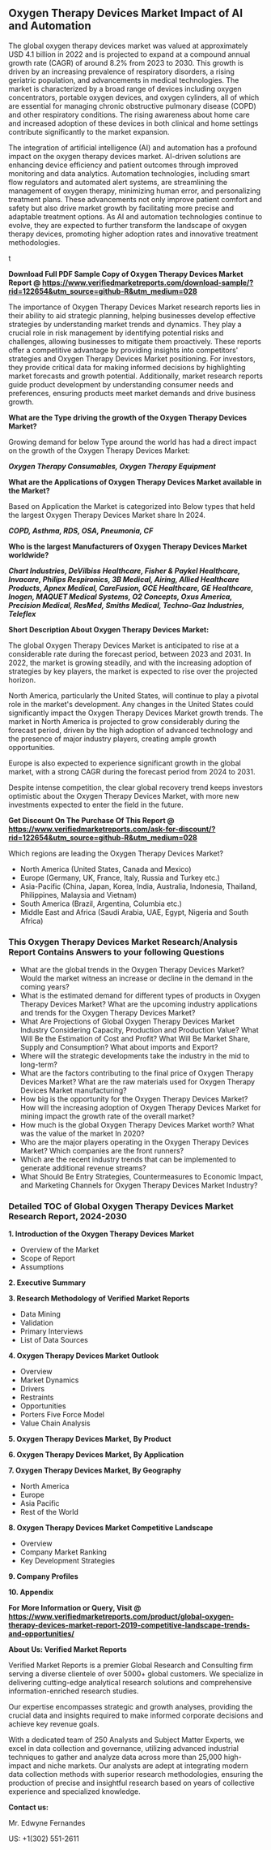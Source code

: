 <h2>Oxygen Therapy Devices Market Impact of AI and Automation</h2><p>The global oxygen therapy devices market was valued at approximately USD 4.1 billion in 2022 and is projected to expand at a compound annual growth rate (CAGR) of around 8.2% from 2023 to 2030. This growth is driven by an increasing prevalence of respiratory disorders, a rising geriatric population, and advancements in medical technologies. The market is characterized by a broad range of devices including oxygen concentrators, portable oxygen devices, and oxygen cylinders, all of which are essential for managing chronic obstructive pulmonary disease (COPD) and other respiratory conditions. The rising awareness about home care and increased adoption of these devices in both clinical and home settings contribute significantly to the market expansion.</p><p>The integration of artificial intelligence (AI) and automation has a profound impact on the oxygen therapy devices market. AI-driven solutions are enhancing device efficiency and patient outcomes through improved monitoring and data analytics. Automation technologies, including smart flow regulators and automated alert systems, are streamlining the management of oxygen therapy, minimizing human error, and personalizing treatment plans. These advancements not only improve patient comfort and safety but also drive market growth by facilitating more precise and adaptable treatment options. As AI and automation technologies continue to evolve, they are expected to further transform the landscape of oxygen therapy devices, promoting higher adoption rates and innovative treatment methodologies.</p>t</p><p id="" class=""><strong>Download Full PDF Sample Copy of Oxygen Therapy Devices Market Report @ <a href="https://www.verifiedmarketreports.com/download-sample/?rid=122654&utm_source=github-R&utm_medium=028" target="_blank">https://www.verifiedmarketreports.com/download-sample/?rid=122654&utm_source=github-R&utm_medium=028</a></strong></p><p>The importance of&nbsp;Oxygen Therapy Devices Market research reports lies in their ability to aid strategic planning, helping businesses develop effective strategies by understanding market trends and dynamics. They play a crucial role in risk management by identifying potential risks and challenges, allowing businesses to mitigate them proactively. These reports offer a competitive advantage by providing insights into competitors' strategies and Oxygen Therapy Devices Market positioning. For investors, they provide critical data for making informed decisions by highlighting market forecasts and growth potential. Additionally, market research reports guide product development by understanding consumer needs and preferences, ensuring products meet market demands and drive business growth.</p><p><strong>What are the&nbsp;Type driving the growth of the Oxygen Therapy Devices Market?</strong></p><p id="" class="">Growing demand for below Type around the world has had a direct impact on the growth of the Oxygen Therapy Devices Market:</p><em><strong>Oxygen Therapy Consumables, Oxygen Therapy Equipment</strong></em></p><strong>What are the&nbsp;Applications&nbsp;of Oxygen Therapy Devices Market available in the Market?</strong></p><p id="" class="">Based on Application the Market is categorized into Below types that held the largest Oxygen Therapy Devices Market share In 2024.</p><em><strong>COPD, Asthma, RDS, OSA, Pneumonia, CF</strong></em></p><strong>Who is the largest Manufacturers of Oxygen Therapy Devices Market worldwide?</strong></p><p><em><strong>Chart Industries, DeVilbiss Healthcare, Fisher & Paykel Healthcare, Invacare, Philips Respironics, 3B Medical, Airing, Allied Healthcare Products, Apnex Medical, CareFusion, GCE Healthcare, GE Healthcare, Inogen, MAQUET Medical Systems, O2 Concepts, Oxus America, Precision Medical, ResMed, Smiths Medical, Techno-Gaz Industries, Teleflex</strong></em></p><p id="" class=""><strong>Short Description About Oxygen Therapy Devices Market:</strong></p><p>The global Oxygen Therapy Devices Market is anticipated to rise at a considerable rate during the forecast period, between 2023 and 2031. In 2022, the market is growing steadily, and with the increasing adoption of strategies by key players, the market is expected to rise over the projected horizon.</p><p>North America, particularly the United States, will continue to play a pivotal role in the market's development. Any changes in the United States could significantly impact the Oxygen Therapy Devices Market growth trends. The market in North America is projected to grow considerably during the forecast period, driven by the high adoption of advanced technology and the presence of major industry players, creating ample growth opportunities.</p><p>Europe is also expected to experience significant growth in the global market, with a strong CAGR during the forecast period from 2024 to 2031.</p><p>Despite intense competition, the clear global recovery trend keeps investors optimistic about the Oxygen Therapy Devices Market, with more new investments expected to enter the field in the future.</p><p id="" class=""><strong>Get Discount On The Purchase Of This Report @ <a href="https://www.verifiedmarketreports.com/ask-for-discount/?rid=122654&utm_source=github-R&utm_medium=028" target="_blank">https://www.verifiedmarketreports.com/ask-for-discount/?rid=122654&utm_source=github-R&utm_medium=028</a></strong></p>Which regions are leading the Oxygen Therapy Devices Market?</p><ul><li>North America (United States, Canada and Mexico)</li><li>Europe (Germany, UK, France, Italy, Russia and Turkey etc.)</li><li>Asia-Pacific (China, Japan, Korea, India, Australia, Indonesia, Thailand, Philippines, Malaysia and Vietnam)</li><li>South America (Brazil, Argentina, Columbia etc.)</li><li>Middle East and Africa (Saudi Arabia, UAE, Egypt, Nigeria and South Africa)</li></ul><h3 id="" class="">This Oxygen Therapy Devices Market Research/Analysis Report Contains Answers to your following Questions</h3><ul><li>What are the global trends in the Oxygen Therapy Devices Market? Would the market witness an increase or decline in the demand in the coming years?</li><li>What is the estimated demand for different types of products in Oxygen Therapy Devices Market? What are the upcoming industry applications and trends for the Oxygen Therapy Devices Market?</li><li>What Are Projections of Global Oxygen Therapy Devices Market Industry Considering Capacity, Production and Production Value? What Will Be the Estimation of Cost and Profit? What Will Be Market Share, Supply and Consumption? What about imports and Export?</li><li>Where will the strategic developments take the industry in the mid to long-term?</li><li>What are the factors contributing to the final price of Oxygen Therapy Devices Market? What are the raw materials used for Oxygen Therapy Devices Market manufacturing?</li><li>How big is the opportunity for the Oxygen Therapy Devices Market? How will the increasing adoption of Oxygen Therapy Devices Market for mining impact the growth rate of the overall market?</li><li>How much is the global Oxygen Therapy Devices Market worth? What was the value of the market In 2020?</li><li>Who are the major players operating in the Oxygen Therapy Devices Market? Which companies are the front runners?</li><li>Which are the recent industry trends that can be implemented to generate additional revenue streams?</li><li>What Should Be Entry Strategies, Countermeasures to Economic Impact, and Marketing Channels for Oxygen Therapy Devices Market Industry?</li></ul><h3 id="" class="">Detailed TOC of Global Oxygen Therapy Devices Market Research Report, 2024-2030</h3><p id="" class=""><strong>1. Introduction of the Oxygen Therapy Devices Market</strong></p><ul><li>Overview of the Market</li><li>Scope of Report</li><li>Assumptions</li></ul><p id="" class=""><strong>2. Executive Summary</strong></p><p id="" class=""><strong>3. Research Methodology of Verified Market Reports</strong></p><ul><li>Data Mining</li><li>Validation</li><li>Primary Interviews</li><li>List of Data Sources</li></ul><p id="" class=""><strong>4. Oxygen Therapy Devices Market Outlook</strong></p><ul><li>Overview</li><li>Market Dynamics</li><li>Drivers</li><li>Restraints</li><li>Opportunities</li><li>Porters Five Force Model</li><li>Value Chain Analysis</li></ul><p id="" class=""><strong>5. Oxygen Therapy Devices Market, By Product</strong></p><p id="" class=""><strong>6. Oxygen Therapy Devices Market, By Application</strong></p><p id="" class=""><strong>7. Oxygen Therapy Devices Market, By Geography</strong></p><ul><li>North America</li><li>Europe</li><li>Asia Pacific</li><li>Rest of the World</li></ul><p id="" class=""><strong>8. Oxygen Therapy Devices Market Competitive Landscape</strong></p><ul><li>Overview</li><li>Company Market Ranking</li><li>Key Development Strategies</li></ul><p id="" class=""><strong>9. Company Profiles</strong></p><p id="" class=""><strong>10. Appendix</strong></p><p id="" class=""><strong>For More Information or Query, Visit @ <a href="https://www.verifiedmarketreports.com/product/global-oxygen-therapy-devices-market-report-2019-competitive-landscape-trends-and-opportunities/" target="_blank">https://www.verifiedmarketreports.com/product/global-oxygen-therapy-devices-market-report-2019-competitive-landscape-trends-and-opportunities/</a></strong></p><p id="" class=""><strong>About Us: Verified Market Reports</strong></p><p id="" class="">Verified Market Reports is a premier Global Research and Consulting firm serving a diverse clientele of over 5000+ global customers. We specialize in delivering cutting-edge analytical research solutions and comprehensive information-enriched research studies.</p><p id="" class="">Our expertise encompasses strategic and growth analyses, providing the crucial data and insights required to make informed corporate decisions and achieve key revenue goals.</p><p id="" class="">With a dedicated team of 250 Analysts and Subject Matter Experts, we excel in data collection and governance, utilizing advanced industrial techniques to gather and analyze data across more than 25,000 high-impact and niche markets. Our analysts are adept at integrating modern data collection methods with superior research methodologies, ensuring the production of precise and insightful research based on years of collective experience and specialized knowledge.</p><p id="" class=""><strong>Contact us:</strong></p><p id="" class="">Mr. Edwyne Fernandes</p><p id="" class="">US: +1(302) 551-2611</p>